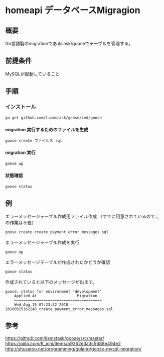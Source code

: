 # homeapi データベースMigragion

## 概要
Go言語製のmigrationであるliask/gooseでテーブルを管理する。

## 前提条件
MySQLが起動していること


## 手順
### インストール

```bash
go get github.com/liamstask/goose/cmd/goose
```

#### migration 実行するためのファイルを生成

```bash
goose create ファイル名 sql
```

#### migration 実行
```bash
goose up
```

#### 状態確認

```bash
goose status
```

## 例

エラーメッセージテーブル作成用ファイル作成
（すでに用意されているのでこの作業は不要）
```bash
goose create create_payment_error_messages sql
```

エラーメッセージテーブル作成を実行
```bash
goose up
```

エラーメッセージテーブルが作成されたかどうか確認
```bash
goose status
```

作成されていると以下のメッセージが出ます。
```
goose: status for environment 'development'
    Applied At                  Migration
    =======================================
    Wed Aug 15 07:23:32 2018 -- 20180815162246_create_payment_error_messages.sql
```


## 参考

https://github.com/liamstask/goose/src/master/
https://qiita.com/K_ichi/items/b9362e3a3c5688e494e2
http://shusatoo.net/programming/golang/goose-mysql-migration/

